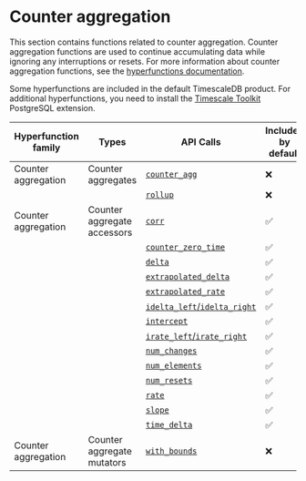 # Counter aggregation
This section contains functions related to counter aggregation. Counter
aggregation functions are used to continue accumulating data while ignoring any
interruptions or resets. For more information about counter aggregation
functions, see the [hyperfunctions documentation][hyperfunctions-counter-agg].

Some hyperfunctions are included in the default TimescaleDB product. For
additional hyperfunctions, you need to install the
[Timescale Toolkit][install-toolkit] PostgreSQL extension.

|Hyperfunction family|Types|API Calls|Included by default|Toolkit required|
|-|-|-|-|-|
|Counter aggregation|Counter aggregates|[`counter_agg`](/hyperfunctions/counter_aggs/counter_agg_point/)|❌|✅|
|||[`rollup`](/hyperfunctions/counter_aggs/rollup-counter/)|❌|✅|
|Counter aggregation|Counter aggregate accessors|[`corr`](/hyperfunctions/counter_aggs/corr/)|✅|❌|
|||[`counter_zero_time`](/hyperfunctions/counter_aggs/counter_zero_time/)|✅|❌|
|||[`delta`](/hyperfunctions/counter_aggs/delta/)|✅|❌|
|||[`extrapolated_delta`](/hyperfunctions/counter_aggs/extrapolated_delta/)|✅|❌|
|||[`extrapolated_rate`](/hyperfunctions/counter_aggs/extrapolated_rate/)|✅|❌|
|||[`idelta_left`/`idelta_right`](/hyperfunctions/counter_aggs/idelta/)|✅|❌|
|||[`intercept`](/hyperfunctions/counter_aggs/intercept/)|✅|❌|
|||[`irate_left`/`irate_right`](/hyperfunctions/counter_aggs/irate/)|✅|❌|
|||[`num_changes`](/hyperfunctions/counter_aggs/num_changes/)|✅|❌|
|||[`num_elements`](/hyperfunctions/counter_aggs/num_elements/)|✅|❌|
|||[`num_resets`](/hyperfunctions/counter_aggs/num_resets/)|✅|❌|
|||[`rate`](/hyperfunctions/counter_aggs/rate/)|✅|❌|
|||[`slope`](/hyperfunctions/counter_aggs/slope/)|✅|❌|
|||[`time_delta`](/hyperfunctions/counter_aggs/time_delta/)|✅|❌|
|Counter aggregation|Counter aggregate mutators|[`with_bounds`](/hyperfunctions/counter_aggs/with_bounds/)|❌|✅|


[hyperfunctions-counter-agg]: timescaledb/:currentVersion:/how-to-guides/hyperfunctions/counter-aggregation/
[install-toolkit]: timescaledb/:currentVersion:/how-to-guides/hyperfunctions/install-toolkit
